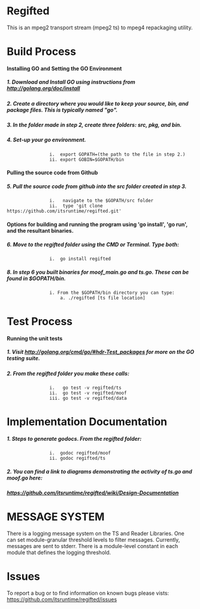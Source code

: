 Regifted
========

This is an mpeg2 transport stream (mpeg2 ts) to mpeg4 repackaging utility.

Build Process
=============

#### Installing GO and Setting the GO Environment
##### 1. Download and Install GO using instructions from http://golang.org/doc/install
##### 2. Create a directory where you would like to keep your source, bin, and package files. This is typically named "go".
##### 3. In the folder made in step 2, create three folders: src, pkg, and bin.
##### 4. Set-up your go environment.
 					i.  export GOPATH=(the path to the file in step 2.)
 					ii. export GOBIN=$GOPATH/bin

#### Pulling the source code from Github
##### 5. Pull the source code from github into the src folder created in step 3.
					i.   navigate to the $GOPATH/src folder
					ii.  type 'git clone https://github.com/itsruntime/regifted.git'

#### Options for building and running the program using 'go install', 'go run', and the resultant binaries.
##### 6.  Move to the regifted folder using the CMD or Terminal. Type both:
					i.  go install regifted
##### 8. In step 6 you built binaries for moof_main.go and ts.go. These can be found in $GOPATH/bin.
					i. From the $GOPATH/bin directory you can type:
						a. ./regifted [ts file location]

Test Process
============
#### Running the unit tests
##### 1. Visit http://golang.org/cmd/go/#hdr-Test_packages for more on the GO testing suite.
##### 2. From the regifted folder you make these calls:
					i.   go test -v regifted/ts
					ii.  go test -v regifted/moof
					iii. go test -v regifted/data


Implementation Documentation
============================
##### 1. Steps to generate godocs. From the regifted folder:
					i.  godoc regifted/moof
					ii. godoc regifted/ts
##### 2. You can find a link to diagrams demonstrating the activity of ts.go and moof.go here:
##### https://github.com/itsruntime/regifted/wiki/Design-Documentation

MESSAGE SYSTEM
==============
There is a logging message system on the TS and Reader Libraries. One can set
module-granular threshold levels to filter messages. Currently, messages are
sent to stderr.  There is a module-level constant in each module that defines
the logging threshold. 

Issues
==============
To report a bug or to find information on known bugs please vists:
https://github.com/itsruntime/regifted/issues

